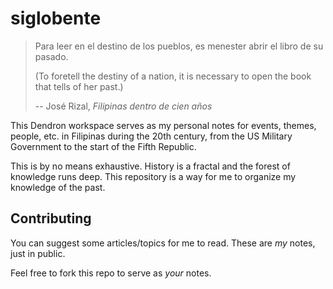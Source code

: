 # siglobente

> Para leer en el destino de los pueblos, es menester abrir el libro de su pasado.
>
> (To foretell the destiny of a nation, it is necessary to open the book that tells of her past.)
>
> -- José Rizal, *Filipinas dentro de cien años*

This Dendron workspace serves as my personal notes
for events, themes, people, etc. in Filipinas during the 20th century,
from the US Military Government to the start of the Fifth Republic.

This is by no means exhaustive.
History is a fractal and the forest of knowledge runs deep.
This repository is a way for me to organize my knowledge of the past.

## Contributing

You can suggest some articles/topics for me to read.
These are *my* notes, just in public.

Feel free to fork this repo to serve as *your* notes.
